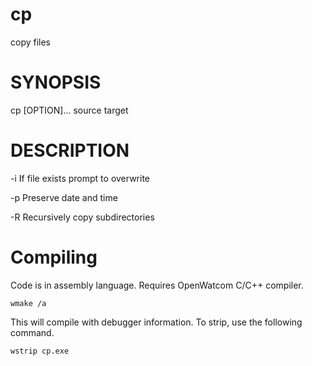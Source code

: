 
# cp

copy files

# SYNOPSIS

cp [OPTION]... source target

# DESCRIPTION

-i   If file exists prompt to overwrite

-p   Preserve date and time

-R   Recursively copy subdirectories

# Compiling

Code is in assembly language. Requires OpenWatcom C/C++ compiler.

```
wmake /a 
```

This will compile with debugger information. To strip, use the following
command.

```
wstrip cp.exe
```
 
